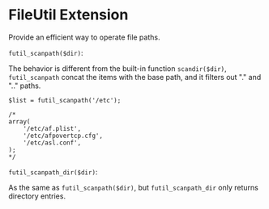 FileUtil Extension
==================

Provide an efficient way to operate file paths.


`futil_scanpath($dir)`:

The behavior is different from the built-in function `scandir($dir)`,
`futil_scanpath` concat the items with the base path, and it filters out "." and
".." paths.

    $list = futil_scanpath('/etc');

    /*
    array( 
        '/etc/af.plist',
        '/etc/afpovertcp.cfg',
        '/etc/asl.conf',
    );
    */


`futil_scanpath_dir($dir)`:

As the same as `futil_scanpath($dir)`, but `futil_scanpath_dir` only returns directory entries.

